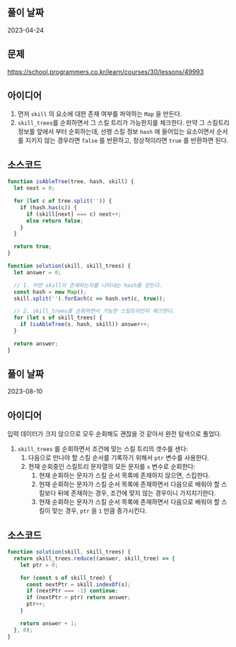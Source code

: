 ## 풀이 날짜
2023-04-24

## 문제
https://school.programmers.co.kr/learn/courses/30/lessons/49993

## 아이디어
1. 먼저 `skill` 의 요소에 대한 존재 여부를 파악하는 `Map` 을 만든다.
2. `skill_trees`를 순회하면서 그 스킬 트리가 가능한지를 체크한다. 만약 그 스킬트리 정보를 앞에서 부터 순회하는데, 선행 스킬 정보 `hash` 에 들어있는 요소이면서 순서를 지키지 않는 경우라면 `false` 를 반환하고, 정상적이라면 `true` 를 반환하면 된다.

## 소스코드
```js
function isAbleTree(tree, hash, skill) {
  let next = 0;

  for (let c of tree.split('')) {
    if (hash.has(c)) {
      if (skill[next] === c) next++;
      else return false;
    }
  }

  return true;
}

function solution(skill, skill_trees) {
  let answer = 0;

  // 1. 어떤 skill이 존재하는지를 나타내는 hash를 만든다.
  const hash = new Map();
  skill.split('').forEach(c => hash.set(c, true));

  // 2. skill_trees를 순회하면서 가능한 스킬트리인지 체크한다.
  for (let s of skill_trees) {
    if (isAbleTree(s, hash, skill)) answer++;
  }

  return answer;
}
```

## 풀이 날짜
2023-08-10

## 아이디어
입력 데이터가 크지 않으므로 모두 순회해도 괜찮을 것 같아서 완전 탐색으로 풀었다.  

1. `skill_trees` 를 순회하면서 조건에 맞는 스킬 트리의 갯수를 센다:  
    1. 다음으로 만나야 할 스킬 순서를 기록하기 위해서 `ptr` 변수를 사용한다.  
    2. 현재 순회중인 스킬트리 문자열의 모든 문자를 `s` 변수로 순회한다:  
        1. 현재 순회하는 문자가 스킬 순서 목록에 존재하지 않으면, 스킵한다.  
        2. 현재 순회하는 문자가 스킬 순서 목록에 존재하면서 다음으로 배워야 할 스킬보다 뒤에 존재하는 경우, 조건에 맞지 않는 경우이니 가지치기한다.  
        3. 현재 순회하는 문자가 스킬 순서 목록에 존재하면서 다음으로 배워야 할 스킬이 맞는 경우, `ptr` 을 `1` 만큼 증가시킨다.  

## 소스코드
```js
function solution(skill, skill_trees) {
  return skill_trees.reduce((answer, skill_tree) => {
    let ptr = 0;

    for (const s of skill_tree) {
      const nextPtr = skill.indexOf(s);
      if (nextPtr === -1) continue;
      if (nextPtr > ptr) return answer;
      ptr++;
    }

    return answer + 1;
  }, 0);
}
```
